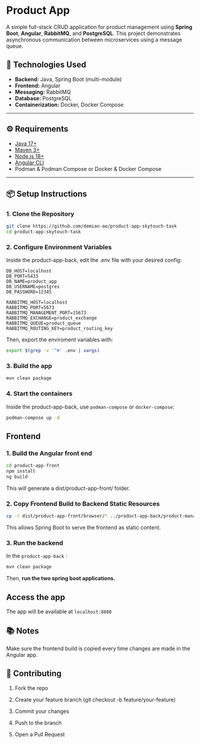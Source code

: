 # Product App

A simple full-stack CRUD application for product management using **Spring Boot**, **Angular**, **RabbitMQ**, and **PostgreSQL**. This project demonstrates asynchronous communication between microservices using a message queue.

## 🚀 Technologies Used

- **Backend:** Java, Spring Boot (multi-module)
- **Frontend:** Angular
- **Messaging:** RabbitMQ
- **Database:** PostgreSQL
- **Containerization:** Docker, Docker Compose

---

## ⚙️ Requirements

- [Java 17+](https://sdkman.io/usage)
- [Maven 3+](https://sdkman.io/sdks#maven)
- [Node.js 18+](https://nodejs.org/)
- [Angular CLI](https://angular.io/cli)
- Podman & Podman Compose or Docker & Docker Compose 

---

## 📦 Setup Instructions

### 1. Clone the Repository

```bash
git clone https://github.com/demian-ae/product-app-skytouch-task
cd product-app-skytouch-task
```

### 2. Configure Environment Variables
Inside the product-app-back, edit the .env file with your desired config:

```dotenv 
DB_HOST=localhost
DB_PORT=5433
DB_NAME=product_app
DB_USERNAME=postgres
DB_PASSWORD=12345

RABBITMQ_HOST=localhost
RABBITMQ_PORT=5673
RABBITMQ_MANAGEMENT_PORT=15673
RABBITMQ_EXCHANGE=product_exchange
RABBITMQ_QUEUE=product_queue
RABBITMQ_ROUTING_KEY=product_routing_key
```

Then, export the enviroment variables with: 
```bash
export $(grep -v '^#' .env | xargs)
```

### 3. Build the app
```bash
mvn clean package
```

### 4. Start the containers
Inside the product-app-back, use `podman-compose` or `docker-compose`:
```bash
podman-compose up -d
```

## Frontend

### 1. Build the Angular front end
```bash
cd product-app-front
npm install
ng build
```

This will generate a dist/product-app-front/ folder.

### 2. Copy Frontend Build to Backend Static Resources
```bash 
cp -r dist/product-app-front/browser/* ../product-app-back/product-management/src/main/resources/static/
```
This allows Spring Boot to serve the frontend as static content.

### 3. Run the backend 
In the `product-app-back` :
```bash
mvn clean package
```

Then, **run the two spring boot applications.** 

## Access the app
The app will be available at `localhost:8080`

## 📚 Notes
Make sure the frontend build is copied every time changes are made in the Angular app.

## 🙌 Contributing
1. Fork the repo

2. Create your feature branch (git checkout -b feature/your-feature)

3. Commit your changes

4. Push to the branch

5. Open a Pull Request